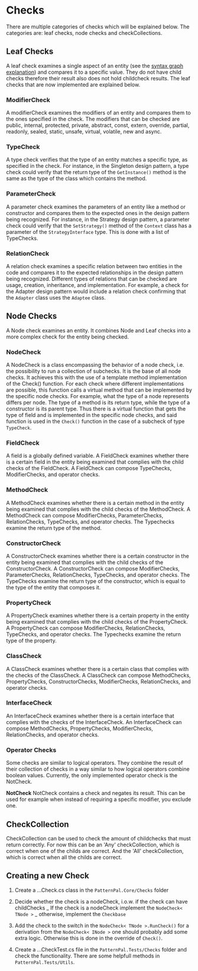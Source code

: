 # Checks
There are multiple categories of checks which will be explained below. The categories are: leaf checks, node checks and checkCollections.

## Leaf Checks
A leaf check examines a single aspect of an entity (see
the [syntax graph explanation](syntax_graph.md)) and compares it to a specific value. They do not have child checks therefore their result also does not hold childcheck results. The leaf checks that are now implemented are explained below.

### ModifierCheck

A modifierCheck examines the modifiers of an entity and compares them to the ones specified in the check. The modifiers that can be checked are public, internal, protected, private, abstract, const, extern, override, partial, readonly, sealed, static, unsafe, virtual, volatile, new and async.

### TypeCheck

A type check verifies that the type of an entity matches a specific
type, as specified in the check. For instance,
in the Singleton design pattern, a type check could verify that the
return type of the `GetInstance()` method is the same as the type of the
class which contains the method.

### ParameterCheck

A parameter check examines the parameters of an entity like a method or
constructor and compares them to the expected ones in the design pattern
being recognized. For instance, in the Strategy design pattern, a
parameter check could verify that the `SetStrategy()` method of the `Context`
class has a parameter of the `StrategyInterface` type. This is done with a list of
TypeChecks.

### RelationCheck

A relation check examines a specific relation between two entities in
the code and compares it to the expected relationships in the design
pattern being recognized. Different types of relations that can be
checked are usage, creation, inheritance, and implementation. For
example, a check for the Adapter design pattern would include a relation
check confirming that the `Adapter` class uses the `Adaptee` class.

## Node Checks

A Node check examines an entity. It combines Node and Leaf checks into a
more complex check for the entity being checked.

### NodeCheck

A NodeCheck is a class encompassing the behavior of a node check, i.e.
the possibility to run a collection of subchecks. It is the base of all
node checks. It achieves this with the use of a template method
implementation of the Check() function. For each check where different
implementations are possible, this function calls a virtual method that
can be implemented by the specific node checks. For example, what the
type of a node represents differs per node. The type of a method is its
return type, while the type of a constructor is its parent type. Thus
there is a virtual function that gets the type of field and is
implemented in the specific node checks, and said function is used in
the `Check()` function in the case of a subcheck of type `TypeCheck`.

### FieldCheck

A field is a globally defined variable. A FieldCheck examines whether
there is a certain field in the entity being examined that complies with
the child checks of the FieldCheck. A FieldCheck can compose TypeChecks,
ModifierChecks, and operator checks.

### MethodCheck

A MethodCheck examines whether there is a certain method in the entity
being examined that complies with the child checks of the MethodCheck. A
MethodCheck can compose ModifierChecks, ParameterChecks, RelationChecks,
TypeChecks, and operator checks. The Typechecks examine the return type
of the method.

### ConstructorCheck

A ConstructorCheck examines whether there is a certain constructor in
the entity being examined that complies with the child checks of the
ConstructorCheck. A ConstructorCheck can compose ModifierChecks,
ParameterChecks, RelationChecks, TypeChecks, and operator checks. The
TypeChecks examine the return type of the constructor, which is equal to
the type of the entity that composes it.

### PropertyCheck

A PropertyCheck examines whether there is a certain property in the
entity being examined that complies with the child checks of the
PropertyCheck. A PropertyCheck can compose ModifierChecks,
RelationChecks, TypeChecks, and operator checks. The Typechecks examine
the return type of the property.

### ClassCheck

A ClassCheck examines whether there is a certain class that complies
with the checks of the ClassCheck. A ClassCheck can compose
MethodChecks, PropertyChecks, ConstructorChecks, ModifierChecks,
RelationChecks, and operator checks.

### InterfaceCheck

An InterfaceCheck examines whether there is a certain interface that
complies with the checks of the InterfaceCheck. An InterfaceCheck can
compose MethodChecks, PropertyChecks, ModifierChecks, RelationChecks,
and operator checks.

### Operator Checks

Some checks are similar to logical operators. They combine the result of
their collection of checks in a way similar to how logical operators
combine boolean values. Currently, the only implemented operator check
is the NotCheck.

**NotCheck**
NotCheck contains a check and negates its result. This can be used for
example when instead of requiring a specific modifier, you exclude one.

## CheckCollection
CheckCollection can be used to check the amount of childchecks that must return correctly. 
For now this can be an 'Any' checkCollection, which is correct when one of the childs are correct. 
And the 'All' checkCollection, which is correct when all the childs are correct.

## Creating a new Check
1. Create a ...Check.cs class in the `PatternPal.Core/Checks` folder 
2. Decide whether the check is a nodeCheck, i.o.w. if the check can have childChecks
  _ If the check is a nodeCheck implement the `NodeCheck< TNode >`
  _ otherwise, implement the `Checkbase`
3. Add the check to the switch in the `NodeCheck< TNode >.RunCheck()` for a derivation from the `NodeCheck< INode >` one should probably add some extra logic. Otherwise this is done in the override of `Check()`.

4. Create a ...CheckTest.cs file in the `PatternPal.Tests/Checks` folder and check the functionality. There are some helpfull methods in `PatternPal.Tests/Utils`.